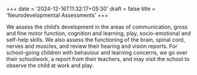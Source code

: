 +++
date = '2024-12-16T11:32:17+05:30'
draft = false
title = 'Neurodevelopmental Assessments'
+++

We assess the child’s development in the areas of communication, gross and fine motor function, cognition and learning, play, socio-emotional and self-help skills. We also assess the functioning of the brain, spinal cord, nerves and muscles, and review their hearing and vision reports. For school-going children with behaviour and learning concerns, we go over their schoolwork, a report from their teachers, and may visit the school to observe the child at work and play.
